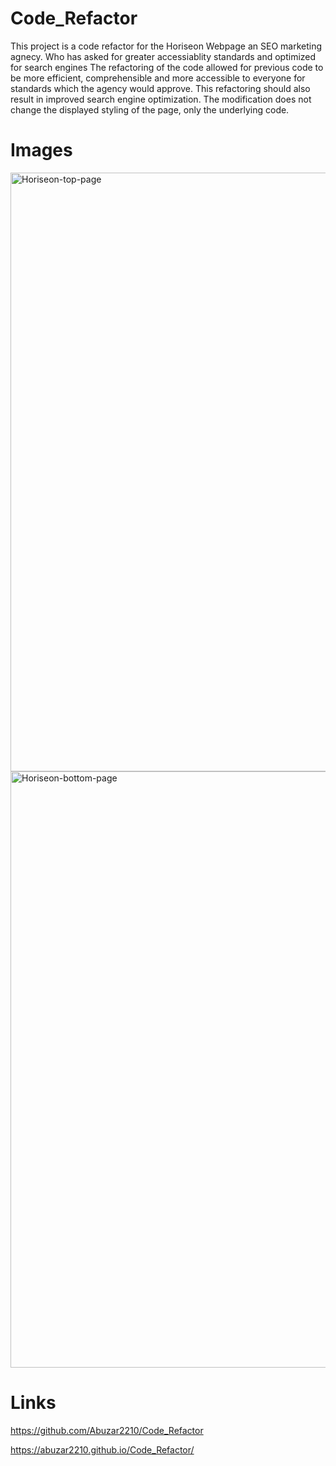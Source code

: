 # Code_Refactor
This project is a code refactor for the Horiseon Webpage an SEO marketing agnecy. Who has asked for greater accessiablity standards and optimized for search engines 
The refactoring of the code allowed for previous code to be more efficient, comprehensible and more accessible to everyone for standards which the agency would approve.
This refactoring should also result in improved search engine optimization. 
The modification does not change the displayed styling of the page, only the underlying code.

# Images
<img width="958" alt="Horiseon-top-page" src="https://user-images.githubusercontent.com/83045173/118214846-86f35c80-b43e-11eb-9fb7-66d99d94a67b.PNG">
<img width="954" alt="Horiseon-bottom-page" src="https://user-images.githubusercontent.com/83045173/118214897-98d4ff80-b43e-11eb-9510-3ac759a1e44f.PNG">





# Links
https://github.com/Abuzar2210/Code_Refactor

https://abuzar2210.github.io/Code_Refactor/


